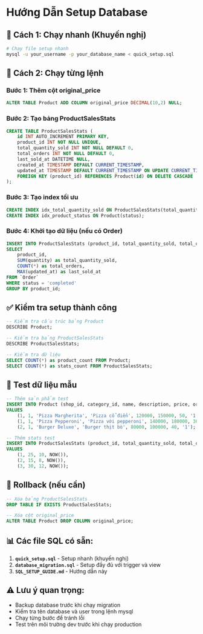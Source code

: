 # Hướng Dẫn Setup Database

## 🚀 **Cách 1: Chạy nhanh (Khuyến nghị)**

```bash
# Chạy file setup nhanh
mysql -u your_username -p your_database_name < quick_setup.sql
```

## 🔧 **Cách 2: Chạy từng lệnh**

### **Bước 1: Thêm cột original_price**
```sql
ALTER TABLE Product ADD COLUMN original_price DECIMAL(10,2) NULL;
```

### **Bước 2: Tạo bảng ProductSalesStats**
```sql
CREATE TABLE ProductSalesStats (
    id INT AUTO_INCREMENT PRIMARY KEY,
    product_id INT NOT NULL UNIQUE,
    total_quantity_sold INT NOT NULL DEFAULT 0,
    total_orders INT NOT NULL DEFAULT 0,
    last_sold_at DATETIME NULL,
    created_at TIMESTAMP DEFAULT CURRENT_TIMESTAMP,
    updated_at TIMESTAMP DEFAULT CURRENT_TIMESTAMP ON UPDATE CURRENT_TIMESTAMP,
    FOREIGN KEY (product_id) REFERENCES Product(id) ON DELETE CASCADE
);
```

### **Bước 3: Tạo index tối ưu**
```sql
CREATE INDEX idx_total_quantity_sold ON ProductSalesStats(total_quantity_sold DESC);
CREATE INDEX idx_product_status ON Product(status);
```

### **Bước 4: Khởi tạo dữ liệu (nếu có Order)**
```sql
INSERT INTO ProductSalesStats (product_id, total_quantity_sold, total_orders, last_sold_at)
SELECT 
    product_id,
    SUM(quantity) as total_quantity_sold,
    COUNT(*) as total_orders,
    MAX(updated_at) as last_sold_at
FROM `Order` 
WHERE status = 'completed'
GROUP BY product_id;
```

## ✅ **Kiểm tra setup thành công**

```sql
-- Kiểm tra cấu trúc bảng Product
DESCRIBE Product;

-- Kiểm tra bảng ProductSalesStats
DESCRIBE ProductSalesStats;

-- Kiểm tra dữ liệu
SELECT COUNT(*) as product_count FROM Product;
SELECT COUNT(*) as stats_count FROM ProductSalesStats;
```

## 🧪 **Test dữ liệu mẫu**

```sql
-- Thêm sản phẩm test
INSERT INTO Product (shop_id, category_id, name, description, price, original_price, quantity_available, status)
VALUES 
    (1, 1, 'Pizza Margherita', 'Pizza cổ điển', 120000, 150000, 50, '1'),
    (1, 1, 'Pizza Pepperoni', 'Pizza với pepperoni', 140000, 180000, 30, '1'),
    (2, 1, 'Burger Deluxe', 'Burger thịt bò', 80000, 100000, 40, '1');

-- Thêm stats test
INSERT INTO ProductSalesStats (product_id, total_quantity_sold, total_orders, last_sold_at)
VALUES 
    (1, 25, 10, NOW()),
    (2, 15, 8, NOW()),
    (3, 30, 12, NOW());
```

## 🔄 **Rollback (nếu cần)**

```sql
-- Xóa bảng ProductSalesStats
DROP TABLE IF EXISTS ProductSalesStats;

-- Xóa cột original_price
ALTER TABLE Product DROP COLUMN original_price;
```

## 📊 **Các file SQL có sẵn:**

1. **`quick_setup.sql`** - Setup nhanh (khuyến nghị)
2. **`database_migration.sql`** - Setup đầy đủ với trigger và view
3. **`SQL_SETUP_GUIDE.md`** - Hướng dẫn này

## ⚠️ **Lưu ý quan trọng:**

- Backup database trước khi chạy migration
- Kiểm tra tên database và user trong lệnh mysql
- Chạy từng bước để tránh lỗi
- Test trên môi trường dev trước khi chạy production

